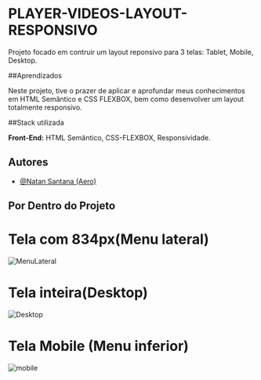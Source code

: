 # PLAYER-VIDEOS-LAYOUT-RESPONSIVO

 Projeto  focado em contruir um layout reponsivo para 3 telas: Tablet, Mobile, Desktop.

 ##Aprendizados

 Neste projeto, tive o prazer de aplicar e aprofundar meus conhecimentos em HTML Semântico e CSS FLEXBOX, bem como desenvolver um layout totalmente responsivo.

 ##Stack utilizada

 **Front-End:** HTML Semântico, CSS-FLEXBOX, Responsividade.

 ## Autores
- [@Natan Santana (Aero)](https://github.com/Natandso)



## Por Dentro do Projeto

# Tela com 834px(Menu lateral)
![MenuLateral](https://github.com/user-attachments/assets/9b4b8e4a-1deb-480d-9c4e-ea0554418183)


# Tela inteira(Desktop)

![Desktop](https://github.com/user-attachments/assets/8118f3ce-ff48-4f80-a978-5e9ed1ddba4f)

# Tela Mobile (Menu inferior)

![mobile](https://github.com/user-attachments/assets/7b4ff016-1b65-4416-8e65-a8d829bc7585)






